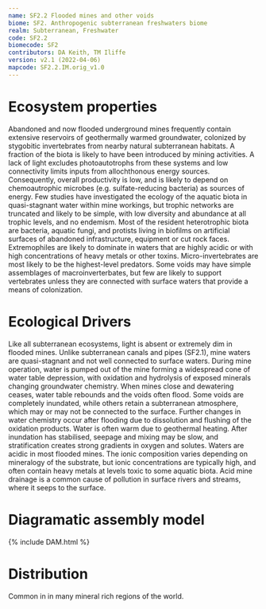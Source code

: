 ```yaml
---
name: SF2.2 Flooded mines and other voids
biome: SF2. Anthropogenic subterranean freshwaters biome
realm: Subterranean, Freshwater
code: SF2.2
biomecode: SF2
contributors: DA Keith, TM Iliffe
version: v2.1 (2022-04-06)
mapcode: SF2.2.IM.orig_v1.0
---
```

# Ecosystem properties

Abandoned and now flooded underground mines frequently contain extensive reservoirs of geothermally warmed groundwater, colonized by stygobitic invertebrates from nearby natural subterranean habitats. A fraction of the biota is likely to have been introduced by mining activities. A lack of light excludes photoautotrophs from these systems and low connectivity limits inputs from allochthonous energy sources. Consequently, overall productivity is low, and is likely to depend on chemoautrophic microbes (e.g. sulfate-reducing bacteria) as sources of energy. Few studies have investigated the ecology of the aquatic biota in quasi-stagnant water within mine workings, but trophic networks are truncated and likely to be simple, with low diversity and abundance at all trophic levels, and no endemism. Most of the resident heterotrophic biota are bacteria, aquatic fungi, and protists living in biofilms on artificial surfaces of abandoned infrastructure, equipment or cut rock faces. Extremophiles are likely to dominate in waters that are highly acidic or with high concentrations of heavy metals or other toxins. Micro-invertebrates are most likely to be the highest-level predators. Some voids may have simple assemblages of macroinverterbates, but few are likely to support vertebrates unless they are connected with surface waters that provide a means of colonization.

# Ecological Drivers

Like all subterranean ecosystems, light is absent or extremely dim in flooded mines. Unlike subterranean canals and pipes (SF2.1), mine waters are quasi-stagnant and not well connected to surface waters. During mine operation, water is pumped out of the mine forming a widespread cone of water table depression, with oxidation and hydrolysis of exposed minerals changing groundwater chemistry. When mines close and dewatering ceases, water table rebounds and the voids often flood. Some voids are completely inundated, while others retain a subterranean atmosphere, which may or may not be connected to the surface. Further changes in water chemistry occur after flooding due to dissolution and flushing of the oxidation products. Water is often warm due to geothermal heating. After inundation has stabilised, seepage and mixing may be slow, and stratification creates strong gradients in oxygen and solutes. Waters are acidic in most flooded mines. The ionic composition varies depending on mineralogy of the substrate, but ionic concentrations are typically high, and often contain heavy metals at levels toxic to some aquatic biota. Acid mine drainage is a common cause of pollution in surface rivers and streams, where it seeps to the surface.

# Diagramatic assembly model

{% include DAM.html %}

# Distribution

Common in in many mineral rich regions of the world.

